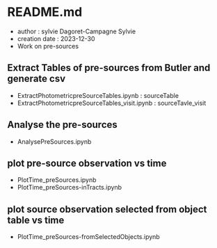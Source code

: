 # README.md

- author : sylvie Dagoret-Campagne Sylvie
- creation date : 2023-12-30
- Work on pre-sources



## Extract Tables of pre-sources from Butler and generate csv

- ExtractPhotometricpreSourceTables.ipynb : sourceTable
- ExtractPhotometricpreSourceTables_visit.ipynb : sourceTavle_visit

## Analyse the pre-sources
- AnalysePreSources.ipynb

## plot pre-source observation vs time
- PlotTime_preSources.ipynb
- PlotTime_preSources-inTracts.ipynb

## plot source observation selected from object table vs time 
- PlotTime_preSources-fromSelectedObjects.ipynb


